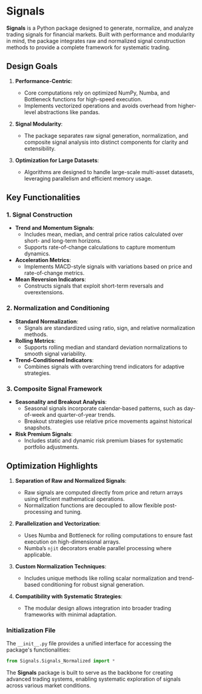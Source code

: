 
# Signals

**Signals** is a Python package designed to generate, normalize, and analyze trading signals for financial markets. Built with performance and modularity in mind, the package integrates raw and normalized signal construction methods to provide a complete framework for systematic trading.

## Design Goals

1. **Performance-Centric**:
   - Core computations rely on optimized NumPy, Numba, and Bottleneck functions for high-speed execution.
   - Implements vectorized operations and avoids overhead from higher-level abstractions like pandas.

2. **Signal Modularity**:
   - The package separates raw signal generation, normalization, and composite signal analysis into distinct components for clarity and extensibility.

3. **Optimization for Large Datasets**:
   - Algorithms are designed to handle large-scale multi-asset datasets, leveraging parallelism and efficient memory usage.

## Key Functionalities

### 1. Signal Construction
- **Trend and Momentum Signals**:
  - Includes mean, median, and central price ratios calculated over short- and long-term horizons.
  - Supports rate-of-change calculations to capture momentum dynamics.
- **Acceleration Metrics**:
  - Implements MACD-style signals with variations based on price and rate-of-change metrics.
- **Mean Reversion Indicators**:
  - Constructs signals that exploit short-term reversals and overextensions.

### 2. Normalization and Conditioning
- **Standard Normalization**:
  - Signals are standardized using ratio, sign, and relative normalization methods.
- **Rolling Metrics**:
  - Supports rolling median and standard deviation normalizations to smooth signal variability.
- **Trend-Conditioned Indicators**:
  - Combines signals with overarching trend indicators for adaptive strategies.

### 3. Composite Signal Framework
- **Seasonality and Breakout Analysis**:
  - Seasonal signals incorporate calendar-based patterns, such as day-of-week and quarter-of-year trends.
  - Breakout strategies use relative price movements against historical snapshots.
- **Risk Premium Signals**:
  - Includes static and dynamic risk premium biases for systematic portfolio adjustments.

## Optimization Highlights

1. **Separation of Raw and Normalized Signals**:
   - Raw signals are computed directly from price and return arrays using efficient mathematical operations.
   - Normalization functions are decoupled to allow flexible post-processing and tuning.

2. **Parallelization and Vectorization**:
   - Uses Numba and Bottleneck for rolling computations to ensure fast execution on high-dimensional arrays.
   - Numba’s `njit` decorators enable parallel processing where applicable.

3. **Custom Normalization Techniques**:
   - Includes unique methods like rolling scalar normalization and trend-based conditioning for robust signal generation.

4. **Compatibility with Systematic Strategies**:
   - The modular design allows integration into broader trading frameworks with minimal adaptation.

### Initialization File

The `__init__.py` file provides a unified interface for accessing the package's functionalities:

```python
from Signals.Signals_Normalized import *
```

The **Signals** package is built to serve as the backbone for creating advanced trading systems, enabling systematic exploration of signals across various market conditions.
